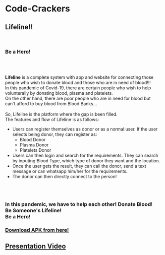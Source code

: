 # Code-Crackers

<h2>Lifeline!!</h2><br>
<h3>Be a Hero!</h3><br><br>

<p>
	<b>Lifeline</b> is a complete system with app and website for connecting those people who wish to donate blood and those who are in need of blood!!!<br>
	In this pandemic of Covid-19, there are certain people who wish to help volunteraily by donating blood, plasma and platelets. <br>
	On the other hand, there are poor people who are in need for blood but can't afford to buy blood from Blood Banks...<br>
	<br>
	So, Lifeline is the platform where the gap is been filled.<br>
	The features and flow of Lifeline is as follows: 
	<ul>
		<li>Users can register themselves as donor or as a normal user. If the user selects being donor, they can register as: 
			<ul>
				<li>Blood Donor</li>
				<li>Plasma Donor</li>
				<li>Platelets Donor</li>
			</ul>
		</li>
		<li>Users can then login and search for the requirements. They can search by inputing Blood Type, which type of donor they want and the location.</li>
		<li>Once the user gets the result, they can call the donor, send a text message or can whatsapp him/her for the requirements.</li>
		<li>The donor can then directly connect to the person!</li>
	</ul>
	<br><br>
	<h3>In this pandemic, we have to help each other! <b>Donate Blood! <br>Be Someone's Lifeline! <br>Be a Hero! </h3>
	<h3><a href="https://drive.google.com/file/d/1aJQFnD5Sct9pOggvmW4KjYE4GNB9AHEX/view?usp=sharing">Download APK from here!</a></h3>
	<h2><a href="https://youtu.be/UClNT7BhfV8">Presentation Video</a></h2>
	
</p>
